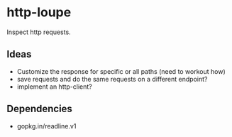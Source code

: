 # http-loupe

Inspect http requests.

## Ideas
- Customize the response for specific or all paths (need to workout how)
- save requests and do the same requests on a different endpoint?
- implement an http-client?

## Dependencies
- gopkg.in/readline.v1